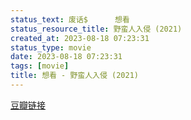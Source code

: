 ```yaml
---
status_text: 废话$      想看
status_resource_title: 野蛮人入侵‎ (2021)
created_at: 2023-08-18 07:23:31
status_type: movie
date: 2023-08-18 07:23:31
tags: [movie]
title: 想看 - 野蛮人入侵‎ (2021)
---
```

[豆瓣链接](https://movie.douban.com/subject/35183254/)
